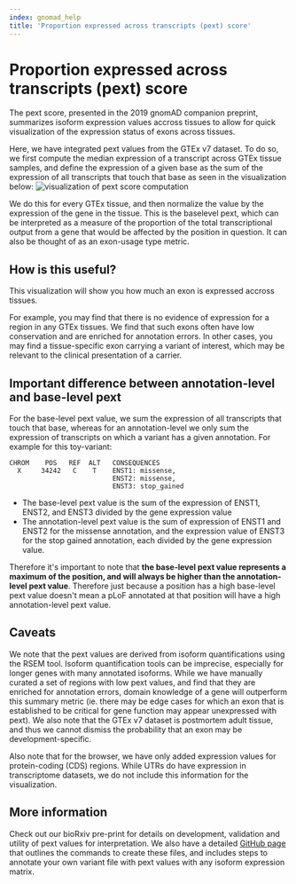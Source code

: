 ```yaml
---
index: gnomad_help
title: 'Proportion expressed across transcripts (pext) score'
---
```


# Proportion expressed across transcripts (pext) score

The pext score, presented in the 2019 gnomAD companion preprint, summarizes isoform expression values accross tissues to allow for quick visualization of the expression status of exons across tissues. 

Here, we have integrated pext values from the GTEx v7 dataset. To do so, we first compute the median expression of a transcript across GTEx tissue samples, and define the expression of a given base as the sum of the expression of all transcripts that touch that base as seen in the visualization below:
![visualization of pext score computation](https://github.com/macarthur-lab/gnomad-docs/blob/master/docs/pext.png)

We do this for every GTEx tissue, and then normalize the value by the expression of the gene in the tissue. This is the baselevel pext, which can be interpreted as a measure of the proportion of the total transcriptional output from a gene that would be affected by the position in question. It can also be thought of as an exon-usage type metric.

## How is this useful?
This visualization will show you how much an exon is expressed accross tissues. 

For example, you may find that there is no evidence of expression for a region in any GTEx tissues. We find that such exons often have low conservation and are enriched for annotation errors. In other cases, you may find a tissue-specific exon carrying a variant of interest, which may be relevant to the clinical presentation of a carrier. 

## Important difference between annotation-level and base-level pext
For the base-level pext value, we sum the expression of all transcripts that touch that base, whereas for an annotation-level we only sum the expression of transcripts on which a variant has a given annotation. For example for this toy-variant: 

```
CHROM    POS   REF  ALT   CONSEQUENCES
  X     34242   C    T    ENST1: missense,
                          ENST2: missense,
                          ENST3: stop_gained
```
- The base-level pext value is the sum of the expression of ENST1, ENST2, and ENST3 divided by the gene expression value
- The annotation-level pext value is the sum of expression of ENST1 and ENST2 for the missense annotation, and the expression value of ENST3 for the stop gained annotation, each divided by the gene expression value. 

Therefore it's important to note that **the base-level pext value represents a maximum of the position, and will always be higher than the annotation-level pext value**. Therefore just because a position has a high base-level pext value doesn't mean a pLoF annotated at that position will have a high annotation-level pext value. 

## Caveats
We note that the pext values are derived from isoform quantifications using the RSEM tool. Isoform quantification tools can be imprecise, especially for longer genes with many annotated isoforms. While we have manually curated a set of regions with low pext values, and find that they are enriched for annotation errors, domain knowledge of a gene will outperform this summary metric (ie. there may be edge cases for which an exon that is established to be critical for gene function may appear unexpressed with pext). We also note that the GTEx v7 dataset is postmortem adult tissue, and thus we cannot dismiss the probability that an exon may be development-specific. 

Also note that for the browser, we have only added expression values for protein-coding (CDS) regions. While UTRs do have expression in transcriptome datasets, we do not include this information for the visualization. 

## More information
Check out our bioRxiv pre-print for details on development, validation and utility of pext values for interpretation. We also have a detailed [GitHub page](https://github.com/macarthur-lab/tx_annotation/) that outlines the commands to create these files, and includes steps to annotate your own variant file with pext values with any isoform expression matrix.
